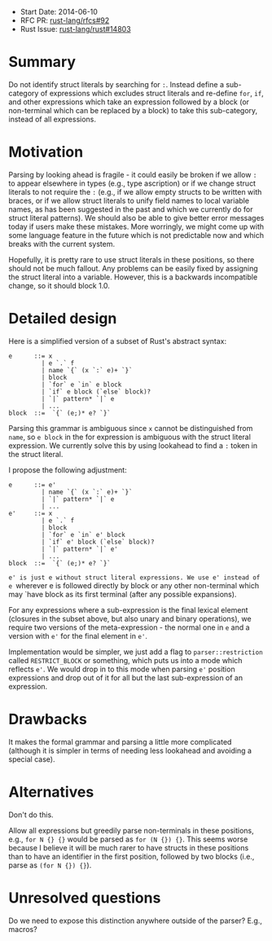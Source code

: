 - Start Date: 2014-06-10
- RFC PR: [rust-lang/rfcs#92](https://github.com/rust-lang/rfcs/pull/92)
- Rust Issue: [rust-lang/rust#14803](https://github.com/rust-lang/rust/issues/14803)

# Summary

Do not identify struct literals by searching for `:`. Instead define a sub-
category of expressions which excludes struct literals and re-define `for`,
`if`, and other expressions which take an expression followed by a block (or
non-terminal which can be replaced by a block) to take this sub-category,
instead of all expressions.

# Motivation

Parsing by looking ahead is fragile - it could easily be broken if we allow `:`
to appear elsewhere in types (e.g., type ascription) or if we change struct
literals to not require the `:` (e.g., if we allow empty structs to be written
with braces, or if we allow struct literals to unify field names to local
variable names, as has been suggested in the past and which we currently do for
struct literal patterns). We should also be able to give better error messages
today if users make these mistakes. More worringly, we might come up with some
language feature in the future which is not predictable now and which breaks
with the current system.

Hopefully, it is pretty rare to use struct literals in these positions, so there
should not be much fallout. Any problems can be easily fixed by assigning the
struct literal into a variable. However, this is a backwards incompatible
change, so it should block 1.0.

# Detailed design

Here is a simplified version of a subset of Rust's abstract syntax:

```
e      ::= x
         | e `.` f
         | name `{` (x `:` e)+ `}`
         | block
         | `for` e `in` e block
         | `if` e block (`else` block)?
         | `|` pattern* `|` e
         | ...
block  ::=  `{` (e;)* e? `}`
```

Parsing this grammar is ambiguous since `x` cannot be distinguished from `name`,
so `e block` in the for expression is ambiguous with the struct literal
expression. We currently solve this by using lookahead to find a `:` token in
the struct literal.

I propose the following adjustment:

```
e      ::= e'
         | name `{` (x `:` e)+ `}`
         | `|` pattern* `|` e
         | ...
e'     ::= x
         | e `.` f
         | block
         | `for` e `in` e' block
         | `if` e' block (`else` block)?
         | `|` pattern* `|` e'
         | ...
block  ::=  `{` (e;)* e? `}`
```

`e' is just e without struct literal expressions. We use e' instead of e
`wherever e is followed directly by block or any other non-terminal which may
`have block as its first terminal (after any possible expansions).

For any expressions where a sub-expression is the final lexical element
(closures in the subset above, but also unary and binary operations), we require
two versions of the meta-expression - the normal one in `e` and a version with
`e'` for the final element in `e'`.

Implementation would be simpler, we just add a flag to `parser::restriction`
called `RESTRICT_BLOCK` or something, which puts us into a mode which reflects
`e'`. We would drop in to this mode when parsing `e'` position expressions and
drop out of it for all but the last sub-expression of an expression.

# Drawbacks

It makes the formal grammar and parsing a little more complicated (although it
is simpler in terms of needing less lookahead and avoiding a special case).

# Alternatives

Don't do this.

Allow all expressions but greedily parse non-terminals in these positions, e.g.,
`for N {} {}` would be parsed as `for (N {}) {}`. This seems worse because I
believe it will be much rarer to have structs in these positions than to have an
identifier in the first position, followed by two blocks (i.e., parse as `(for N
{}) {}`).

# Unresolved questions

Do we need to expose this distinction anywhere outside of the parser? E.g.,
macros?
